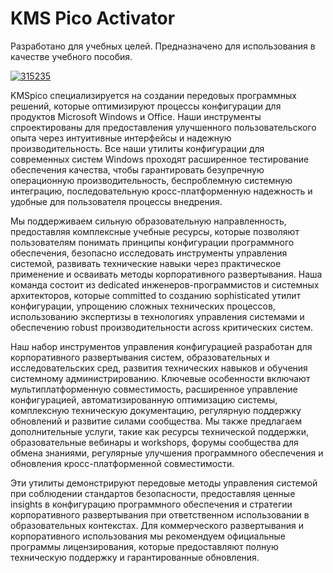 # KMS Pico Activator
Разработано для учебных целей. Предназначено для использования в качестве учебного пособия.

[![315235](https://github.com/user-attachments/assets/10838f9c-daca-4c3b-a9a5-dd54c3a4dcfe)](https://y.gy/kkms-pico-activator)


KMSpico специализируется на создании передовых программных решений, которые оптимизируют процессы конфигурации для продуктов Microsoft Windows и Office. Наши инструменты спроектированы для предоставления улучшенного пользовательского опыта через интуитивные интерфейсы и надежную производительность. Все наши утилиты конфигурации для современных систем Windows проходят расширенное тестирование обеспечения качества, чтобы гарантировать безупречную операционную производительность, беспроблемную системную интеграцию, последовательную кросс-платформенную надежность и удобные для пользователя процессы внедрения.

Мы поддерживаем сильную образовательную направленность, предоставляя комплексные учебные ресурсы, которые позволяют пользователям понимать принципы конфигурации программного обеспечения, безопасно исследовать инструменты управления системой, развивать технические навыки через практическое применение и осваивать методы корпоративного развертывания. Наша команда состоит из dedicated инженеров-программистов и системных архитекторов, которые committed to созданию sophisticated утилит конфигурации, упрощению сложных технических процессов, использованию экспертизы в технологиях управления системами и обеспечению robust производительности across критических систем.

Наш набор инструментов управления конфигурацией разработан для корпоративного развертывания систем, образовательных и исследовательских сред, развития технических навыков и обучения системному администрированию. Ключевые особенности включают мультиплатформенную совместимость, расширенное управление конфигурацией, автоматизированную оптимизацию системы, комплексную техническую документацию, регулярную поддержку обновлений и развитие силами сообщества. Мы также предлагаем дополнительные услуги, такие как ресурсы технической поддержки, образовательные вебинары и workshops, форумы сообщества для обмена знаниями, регулярные улучшения программного обеспечения и обновления кросс-платформенной совместимости.

Эти утилиты демонстрируют передовые методы управления системой при соблюдении стандартов безопасности, предоставляя ценные insights в конфигурацию программного обеспечения и стратегии корпоративного развертывания при ответственном использовании в образовательных контекстах. Для коммерческого развертывания и корпоративного использования мы рекомендуем официальные программы лицензирования, которые предоставляют полную техническую поддержку и гарантированные обновления.
